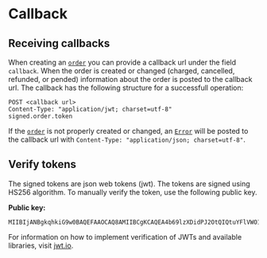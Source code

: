 # Callback

## Receiving callbacks

When creating an [`order`](./reference/order) you can provide a callback url under the field `callback`. 
When the order is created or changed (charged, cancelled, refunded, or pended) information about the order is posted to the callback url.
The callback has the following structure for a successfull operation: 

``` {1}
POST <callback url>
Content-Type: "application/jwt; charset=utf-8"
signed.order.token
```

If the [`order`](./reference/order) is not properly created or changed, an [`Error`](./reference/error) will be posted to the callback url with `Content-Type: "application/json; charset=utf-8"`.

## Verify tokens
The signed tokens are json web tokens (jwt). The tokens are signed using HS256 algorithm. To manually verify the token, use the following public key. 

**Public key:**
```
MIIBIjANBgkqhkiG9w0BAQEFAAOCAQ8AMIIBCgKCAQEA4b69lzXDidPJ2OtQIQtuYFlVWO1IBDXvN8iWyFph3HSP18EWCdZ6+5RcMgdyEfxWByurM7kbCgORMGqBm66n8XNBs78Rkva3jMudSoOHunsfI3Iu75dd8DJp3J2plti2eudbRw9v7T8F7f+MG9kITwXH5LHJ/bTA9R5JurcsyNY51iGpZ5spI+59GgJ8NomMyFKwkYcyPU3Elg+XiEK2vSmG3Onigo7Xo76CXPAyTRilwfvyNYM1s6a2P31fm8e0y98bwPxiv/qVNOQ8xu409R8gMC9ieyPeuR6pRR9/IK0vdcL62NhRQov6rd89exAxte909dpCHVqeDpSyNfgu6wIDAQAB
```


For information on how to implement verification of JWTs and available libraries, visit [jwt.io](https://jwt.io).

